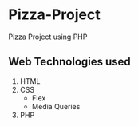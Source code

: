 # Pizza-Project

Pizza Project using PHP

## Web Technologies used

1. HTML
2. CSS
   - Flex
   - Media Queries
3. PHP
